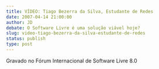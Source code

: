 ```yaml
---
title: VÍDEO: Tiago Bezerra da Silva, Estudante de Redes
date: 2007-04-14 21:00:00
author: JD
debate: O Software Livre é uma solução viável hoje?
slug: video-tiago-bezerra-da-silva-estudante-de-redes
status: publish 
type: post
---
```


  

Gravado no Fórum Internacional de Software Livre 8.0

